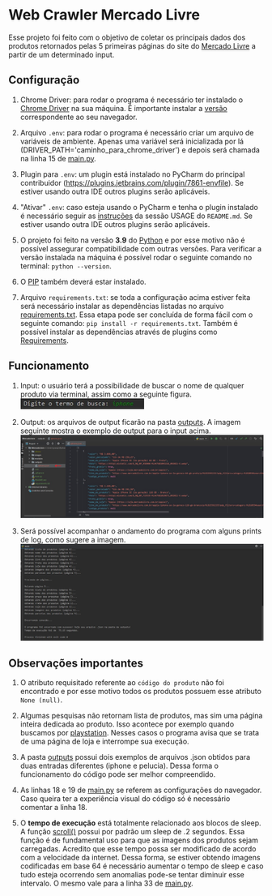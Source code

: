# Web Crawler Mercado Livre

Esse projeto foi feito com o objetivo de
coletar os principais dados dos produtos retornados pelas 5 primeiras páginas
do site do [Mercado Livre](https://www.mercadolivre.com.br/) a partir de um 
determinado input.

## Configuração

1. Chrome Driver: para rodar o programa é necessário
ter instalado o [Chrome Driver](https://chromedriver.chromium.org/downloads) 
na sua máquina. É importante instalar a [versão](https://www.youtube.com/watch?v=GD-lt9tchkQ) 
correspondente ao seu navegador.

2. Arquivo `.env`: para rodar o programa é necessário criar um 
arquivo de variáveis de ambiente. Apenas uma variável será inicializada
por lá (DRIVER_PATH='caminho_para_chrome_driver') e depois será chamada
na linha 15 de [main.py](main.py).

3. Plugin para `.env`: um plugin está instalado no PyCharm do
principal contribuidor (https://plugins.jetbrains.com/plugin/7861-envfile).
Se estiver usando outra IDE outros plugins serão aplicáveis.

4. "Ativar" `.env`: caso esteja usando o PyCharm e tenha o plugin
instalado é necessário seguir as [instruções](https://github.com/Ashald/EnvFile) da sessão 
USAGE do `README.md`. Se estiver usando outra IDE outros plugins serão aplicáveis.

5. O projeto foi feito na versão **3.9** do [Python](https://www.python.org/downloads/)
e por esse motivo não é possível assegurar compatibilidade com outras versões.
Para verificar a versão instalada na máquina é possível rodar o seguinte comando
no terminal: ```python --version```.

6. O [PIP](https://pypi.org/project/pip/) também deverá estar instalado.

7. Arquivo `requirements.txt`: se toda a configuração acima estiver feita será
necessário instalar as dependências listadas no arquivo [requirements.txt](requirements.txt).
Essa etapa pode ser concluída de forma fácil com o seguinte comando: `pip install -r requirements.txt`.
Também é possível instalar as dependências através de plugins como [Requirements](https://plugins.jetbrains.com/plugin/10837-requirements).


## Funcionamento

1. Input: o usuário terá a possibilidade de buscar o nome de qualquer produto
via terminal, assim como a seguinte figura. ![Input](./images/input.jpg)

2. Output: os arquivos de output ficarão na pasta [outputs](./outputs). A imagem seguinte
mostra o exemplo de output para o input acima. ![Output](./images/output.jpg)

3. Será possível acompanhar o andamento do programa com alguns prints de log, como 
sugere a imagem. ![Logs](./images/logs.jpg)

## Observações importantes

1. O atributo requisitado referente ao `código do produto` não foi encontrado
e por esse motivo todos os produtos possuem esse atributo `None (null)`.

2. Algumas pesquisas não retornam lista de produtos, mas sim uma página
inteira dedicada ao produto. Isso acontece por exemplo quando buscamos por
[playstation](https://www.mercadolivre.com.br/a/store/playstation#variant_sparkle/mlb-mktp-q-r-playstation=12320).
Nesses casos o programa avisa que se trata de uma página de loja e interrompe sua execução.

3. A pasta [outputs](./outputs) possui dois exemplos de arquivos .json 
obtidos para duas entradas diferentes (iphone e pelucia). Dessa forma o funcionamento
do código pode ser melhor compreendido.

4. As linhas 18 e 19 de [main.py](main.py) se referem as configurações do
navegador. Caso queira ter a experiência visual do código só é necessário
comentar a linha 18.

5. O **tempo de execução** está totalmente relacionado aos blocos de sleep.
A função [scroll()](./modules/mercado_livre.py) possui por padrão um sleep de .2 segundos. Essa função
é de fundamental uso para que as imagens dos produtos sejam carregadas.
Acredito que esse tempo possa ser modificado de acordo com a velocidade da internet.
Dessa forma, se estiver obtendo imagens codificadas em base 64 é necessário aumentar
o tempo de sleep e caso tudo esteja ocorrendo sem anomalias pode-se tentar diminuir
esse intervalo. O mesmo vale para a linha 33 de [main.py](main.py).

